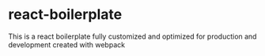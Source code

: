 # react-boilerplate
This is a react boilerplate fully customized and optimized for production and development created with webpack
